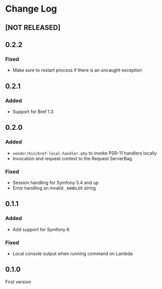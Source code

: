 # Change Log

## [NOT RELEASED]

## 0.2.2

### Fixed

- Make sure to restart process if there is an uncaught exception

## 0.2.1

### Added

- Support for Bref 1.3

## 0.2.0

### Added

- `vendor/bin/bref-local-handler.php` to invoke PSR-11 handlers locally
- Invocation and request context to the Request ServerBag

### Fixed

- Session handling for Symfony 5.4 and up
- Error handling on invalid `_HANDLER` string

## 0.1.1

### Added

- Add support for Symfony 6

### Fixed

- Local console output when running command on Lambda

## 0.1.0

First version
